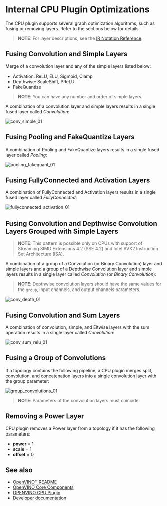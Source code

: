 # Internal CPU Plugin Optimizations

The CPU plugin supports several graph optimization algorithms, such as fusing or removing layers.
Refer to the sections below for details.

> **NOTE**: For layer descriptions, see the [IR Notation Reference](https://docs.openvino.ai/latest/openvino_docs_ops_opset.html).


## Fusing Convolution and Simple Layers

Merge of a convolution layer and any of the simple layers listed below:
- Activation: ReLU, ELU, Sigmoid, Clamp
- Depthwise: ScaleShift, PReLU
- FakeQuantize

> **NOTE**: You can have any number and order of simple layers.

A combination of a convolution layer and simple layers results in a single fused layer called 
*Convolution*:

![conv_simple_01](https://user-images.githubusercontent.com/26419192/159540184-62d3b3f6-74d8-4135-ba8e-c84da42922d3.png)


## Fusing Pooling and FakeQuantize Layers

A combination of Pooling and FakeQuantize layers results in a single fused layer called *Pooling*:  

![pooling_fakequant_01](https://user-images.githubusercontent.com/26419192/159540321-41e7988a-f8a2-41f8-a2fe-17a3a55a00f0.png)

## Fusing FullyConnected and Activation Layers

A combination of FullyConnected and Activation layers results in a single fused layer called 
*FullyConnected*:

![fullyconnected_activation_01](https://user-images.githubusercontent.com/26419192/159540492-fd1aa3fc-ebb6-41d0-b1e0-3ec1d73da414.png)

## Fusing Convolution and Depthwise Convolution Layers Grouped with Simple Layers

> **NOTE**: This pattern is possible only on CPUs with support of Streaming SIMD Extensions 4.2 
> (SSE 4.2) and Intel AVX2 Instruction Set Architecture (ISA).

A combination of a group of a Convolution (or Binary Convolution) layer and simple layers and a group of a Depthwise Convolution
layer and simple layers results in a single layer called *Convolution* (or *Binary Convolution*):
> **NOTE**: Depthwise convolution layers should have the same values for the `group`, input channels, and output channels parameters.

![conv_depth_01](https://user-images.githubusercontent.com/26419192/159540640-d386ceea-30a8-4b43-9a0f-cfae03ba8dcf.png)

## Fusing Convolution and Sum Layers

A combination of convolution, simple, and Eltwise layers with the sum operation results in a single layer called *Convolution*:  

![conv_sum_relu_01](https://user-images.githubusercontent.com/26419192/159540705-7ff914c4-5097-454f-8231-da8623a1a607.png)

## Fusing a Group of Convolutions

If a topology contains the following pipeline, a CPU plugin merges split, convolution, and concatenation layers into a single convolution layer with the group parameter:   

![group_convolutions_01](https://user-images.githubusercontent.com/26419192/159540783-85e15dd2-f656-4287-9c1c-083cfb176903.png)

> **NOTE**: Parameters of the convolution layers must coincide.


## Removing a Power Layer

CPU plugin removes a Power layer from a topology if it has the following parameters:
  - <b>power</b> = 1
  - <b>scale</b> = 1
  - <b>offset</b> = 0

## See also
 * [OpenVINO™ README](../../../README.md)
 * [OpenVINO Core Components](../../README.md)
 * [OPENVINO CPU Plugin](../README.md)
 * [Developer documentation](../../../docs/dev/index.md)